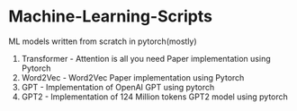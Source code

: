 # Machine-Learning-Scripts
ML models written from scratch in pytorch(mostly)


1. Transformer - Attention is all you need Paper implementation using Pytorch
2. Word2Vec - Word2Vec Paper implementation using Pytorch
3. GPT - Implementation of OpenAI GPT using pytorch
4. GPT2 - Implementation of 124 Million tokens GPT2 model using pytorch


